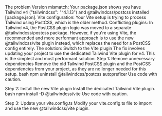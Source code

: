 The problem
Version mismatch: Your package.json shows you have Tailwind v4 ("tailwindcss": "^4.1.13") and @tailwindcss/postcss installed [package.json].
Vite configuration: Your Vite setup is trying to process Tailwind using PostCSS, which is the older method.
Conflicting plugins: In Tailwind v4, the PostCSS plugin logic was moved to a separate @tailwindcss/postcss package. However, if you're using Vite, the recommended and more performant approach is to use the new @tailwindcss/vite plugin instead, which replaces the need for a PostCSS config entirely.
The solution: Switch to the Vite plugin
The fix involves updating your project to use the dedicated Tailwind Vite plugin for v4. This is the simplest and most performant solution.
Step 1: Remove unnecessary dependencies
Remove the old Tailwind PostCSS plugin and the PostCSS dependencies from your project, as they are no longer needed for this setup.
bash
npm uninstall @tailwindcss/postcss autoprefixer
Use code with caution.

Step 2: Install the new Vite plugin
Install the dedicated Tailwind Vite plugin.
bash
npm install -D @tailwindcss/vite
Use code with caution.

Step 3: Update your vite.config.ts
Modify your vite.config.ts file to import and use the new @tailwindcss/vite plugin.
